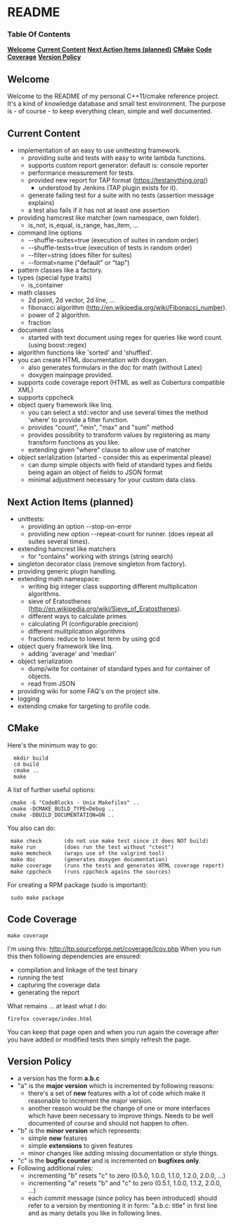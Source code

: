 README
======

### Table Of Contents
[**Welcome**](#welcome)
[**Current Content**](#current-content)
[**Next Action Items (planned)**](#next-action-items-planned)
[**CMake**](#cmake)
[**Code Coverage**](#code-coverage)
[**Version Policy**](#version-policy)

Welcome
-------
Welcome to the README of my personal C++11/cmake reference project.
It's a kind of knowledge database and small test environment.
The purpose is - of course - to keep everything clean, simple and
well documented.


Current Content
---------------
 - implementation of an easy to use unittesting framework.
   - providing suite and tests with easy to write lambda functions.
   - supports custom report generator: default is: console reporter
   - performance measurement for tests.
   - provided new report for TAP format (https://testanything.org/)
     - understood by Jenkins (TAP plugin exists for it).
   - generate failing test for a suite with no tests (assertion message explains)
   - a test also fails if it has not at least one assertion
 - providing hamcrest like matcher (own namespace, own folder).
   - is_not, is_equal, is_range, has_item, ...
 - command line options
   - --shuffle-suites=true  (execution of suites in random order)
   - --shuffle-tests=true   (execution of tests in random order)
   - --filter=string        (does filter for suites)
   - --format=name          ("default" or "tap")
 - pattern classes like a factory.
 - types (special type traits)
   - is_container
 - math classes
   - 2d point, 2d vector, 2d line, ...
   - fibonacci algorithm (http://en.wikipedia.org/wiki/Fibonacci_number).
   - power of 2 algorithm.
   - fraction
 - document class
   - started with text document using regex for queries like word count.
     (using boost::regex)
 - algorithm functions like 'sorted' and 'shuffled'.
 - you can create HTML documentation with doxygen.
   - also generates formulars in the doc for math (without Latex)
   - doxygen mainpage provided.
 - supports code coverage report (HTML as well as Cobertura compatible XML)
 - supports cppcheck
 - object query framework like linq.
   - you can select a std::vector and use several times
     the method 'where' to provide a filter function.
   - provides "count", "min", "max" and "sum" method
   - provides possibility to transform values by registering
     as many transform functions as you like.
   - extending given "where" clause to allow use of matcher
 - object serialization (started - consider this as experimental please)
   - can dump simple objects with field of standard types and
     fields being again an object of fields to JSON format
   - minimal adjustment necessary for your custom data class.


Next Action Items (planned)
---------------------------
 - unittests:
   - providing an option --stop-on-error
   - providing new option --repeat-count for runner.
     (does repeat all suites several times).
 - extending hamcrest like matchers
   - for "contains" working with strings (string search)
 - singleton decorator class (remove singleton from factory).
 - providing generic plugin handling.
 - extending math namespace:
   - writing big integer class supporting different multiplication algorithms.
   - sieve of Eratosthenes (http://en.wikipedia.org/wiki/Sieve_of_Eratosthenes).
   - different ways to calculate primes
   - calculating PI (configurable precision)
   - different mulitplication algorithms
   - fractions: reduce to lowest term by using gcd
 - object query framework like linq.
   - adding 'average' and 'median'
 - object serialization
   - dump/wite for container of standard types and for container of objects.
   - read from JSON
 - providing wiki for some FAQ's on the project site.
 - logging
 - extending cmake for targeting to profile code.


CMake
-----
Here's the minimum way to go:
```
  mkdir build
  cd build
  cmake ..
  make
```

A list of further useful options:
```
 cmake -G "CodeBlocks - Unix Makefiles" ..
 cmake -DCMAKE_BUILD_TYPE=Debug ..
 cmake -DBUILD_DOCUMENTATION=ON ..
```

You also can do:
```
 make check       (do not use make test since it does NOT build)
 make run         (does run the test without "ctest")
 make memcheck    (wraps use of the valgrind tool)
 make doc         (generates doxygen documentation)
 make coverage    (runs the tests and generates HTML coverage report)
 make cppcheck    (runs cppcheck agains the sources)
```

For creating a RPM package (sudo is important):
```
 sudo make package
```

Code Coverage
-------------
```
make coverage
```

I'm using this: http://ltp.sourceforge.net/coverage/lcov.php
When you run this then following dependencies are ensured:

 - compilation and linkage of the test binary
 - running the test
 - capturing the coverage data
 - generating the report

What remains ... at least what I do:

```
firefox coverage/index.html
```

You can keep that page open and when you run again the coverage
after you have added or modified tests then simply refresh the page.


Version Policy
--------------
 - a version has the form **a.b.c**
 - "a" is the **major version** which is incremented by following reasons:
   - there's a set of **new** features with a lot of code which make it reasonable
     to increment the major version.
   - another reason would be the change of one or more interfaces which have been
     necessary to improve things. Needs to be well documented of course and
     should not happen to often.
 - "b" is the **minor version** which represents:
   - simple **new** features
   - simple **extensions** to given features
   - minor changes like adding missing documentation or style things.
 - "c" is the **bugfix counter** and is incremented on **bugfixes only**.
 - Following additional rules:
   - incrementing "b" resets "c" to zero (0.5.0, 1.0.0, 1.1.0, 1.2.0, 2.0.0, ...)
   - incrementing "a" resets "b" and "c" to zero (0.5.1, 1.0.0, 1.1.2, 2.0.0, ...)
   - each commit message (since policy has been introduced) should refer
     to a version by mentioning it in form: "a.b.c: title" in first line and
     as many details you like in following lines.
